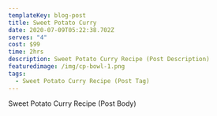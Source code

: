```yaml
---
templateKey: blog-post
title: Sweet Potato Curry
date: 2020-07-09T05:22:38.702Z
serves: "4"
cost: $99
time: 2hrs
description: Sweet Potato Curry Recipe (Post Description)
featuredimage: /img/cp-bowl-1.png
tags:
  - Sweet Potato Curry Recipe (Post Tag)
---
```

Sweet Potato Curry Recipe (Post Body)
